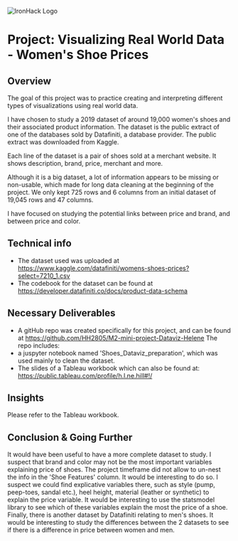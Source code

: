 ![IronHack Logo](https://s3-eu-west-1.amazonaws.com/ih-materials/uploads/upload_d5c5793015fec3be28a63c4fa3dd4d55.png)

# Project: Visualizing Real World Data - Women's Shoe Prices

## Overview

The goal of this project was to practice creating and interpreting different types of visualizations using real world data.

I have chosen to study a 2019 dataset of around 19,000 women's shoes and their associated product information. The dataset is the public extract of one of the databases sold by Datafiniti, a database provider. The public extract was downloaded from Kaggle.

Each line of the dataset is a pair of shoes sold at a merchant website. It shows description, brand, price, merchant and more.

Although it is a big dataset, a lot of information appears to be missing or non-usable, which made for long data cleaning at the beginning of the project. We only kept 725 rows and 6 columns from an initial dataset of 19,045 rows and 47 columns.

I have focused on studying the potential links between price and brand, and between price and color.



## Technical info

 - The dataset used was uploaded at https://www.kaggle.com/datafiniti/womens-shoes-prices?select=7210_1.csv
 - The codebook for the dataset can be found at https://developer.datafiniti.co/docs/product-data-schema
 

## Necessary Deliverables

 - A gitHub repo was created specifically for this project, and can be found at https://github.com/HH2805/M2-mini-project-Dataviz-Helene
 The repo includes:
 - a juspyter notebook named 'Shoes_Dataviz_preparation', which was used mainly to clean the dataset.
 - The slides of a Tableau workbook which can also be found at: https://public.tableau.com/profile/h.l.ne.hill#!/

## Insights

Please refer to the Tableau workbook.

## Conclusion & Going Further

It would have been useful to have a more complete dataset to study. I suspect that brand and color may not be the most important variables explaining price of shoes.
The project timeframe did not allow to un-nest the info in the 'Shoe Features' column. It would be interesting to do so. I suspect we could find explicative variables there, such as style (pump, peep-toes, sandal etc.), heel height, material (leather or synthetic) to explain the price variable. 
It would be interesting to use the statsmodel library to see which of these variables explain the most the price of a shoe.
Finally, there is another dataset by Datafiniti relating to men's shoes. It would be interesting to study the differences between the 2 datasets to see if there is a difference in price between women and men.

